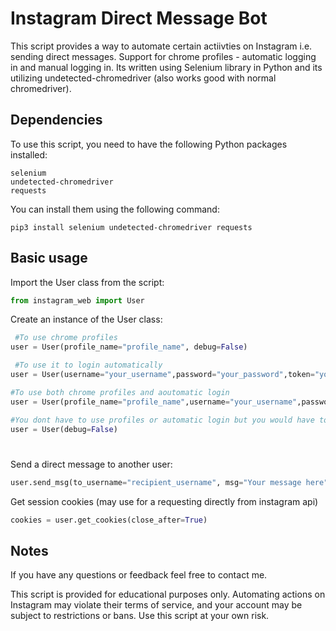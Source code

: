 # Instagram Direct Message Bot

This script provides a way to automate certain actiivties on Instagram i.e. sending direct messages.
Support for chrome profiles - automatic logging in and manual logging in.
Its written using Selenium library in Python and its utilizing undetected-chromedriver (also works good with normal chromedriver). 

## Dependencies

To use this script, you need to have the following Python packages installed:

    selenium
    undetected-chromedriver
    requests

You can install them using the following command:

    pip3 install selenium undetected-chromedriver requests

## Basic usage

Import the User class from the script:
````py
from instagram_web import User
````

Create an instance of the User class:

````py
 #To use chrome profiles
user = User(profile_name="profile_name", debug=False)                                                      

 #To use it to login automatically
user = User(username="your_username",password="your_password",token="your_2fa_token(optional)", debug=False)   

#To use both chrome profiles and aoutomatic login  
user = User(profile_name="profile_name",username="your_username",password="your_password",token="your_2fa_token(optional)", debug=False)

#You dont have to use profiles or automatic login but you would have to login every time by yourself
user = User(debug=False)    
````


#
Send a direct message to another user:
```py
user.send_msg(to_username="recipient_username", msg="Your message here")
````



Get session cookies (may use for a requesting directly from instagram api)
````py
cookies = user.get_cookies(close_after=True)
````

## Notes
If you have any questions or feedback feel free to contact me.

This script is provided for educational purposes only. Automating actions on Instagram may violate their terms of service, and your account may be subject to restrictions or bans. Use this script at your own risk.


